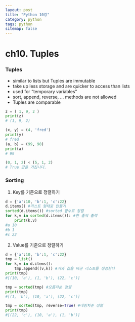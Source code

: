 ```yaml
---
layout: post
title: "Python 10강"
category: python
tags: python
sitemap: false
---
```

# ch10. Tuples

### Tuples

- similar to lists but Tuples are immutable
- take up less storage and are quicker to access than lists
- used for “temporary variables”
- sort, append, reverse, … methods are not allowed
- Tuples are comparable

```python
z = ( 1, 9, 2 )
print(z)
# (1, 9, 2)

(x, y) = (4, 'fred')
print(y)
# fred
(a, b) = (99, 98)
print(a)
# 99

(0, 1, 2) < (5, 1, 2)
# True 값을 가집니다.
```

### Sorting

1. Key를 기준으로 정렬하기

```python
d = {'a':10, 'b':1, 'c':22}
d.items() #리스트 형태로 만들기
sorted(d.items()) #sorted 함수로 정렬
for k,v in sorted(d.items()): #한 줄씩 출력
    print(k,v)
#a 10
#b 1
#c 22
```

2. Value를 기준으로 정렬하기

```python
d = {'a':10, 'b':1, 'c':22}
tmp = list()
for k,v in d.items():
    tmp.append((v,k)) #키와 값을 바꾼 리스트를 생성한다
print(tmp)
#[(10, 'a'), (1, 'b'), (22, 'c')]

tmp = sorted(tmp) #오름차순 정렬 
print(tmp)
#[(1, 'b'), (10, 'a'), (22, 'c')]

tmp = sorted(tmp, reverse=True) #내림차순 정렬 
print(tmp)
#[(22, 'c'), (10, 'a'), (1, 'b')]
```